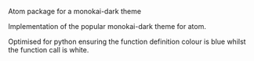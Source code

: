 Atom package for a monokai-dark theme


Implementation of the popular monokai-dark theme for atom.

Optimised for python ensuring the function definition colour is blue whilst the function call is white.
